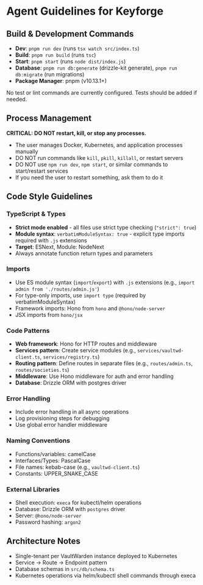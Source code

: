 # Agent Guidelines for Keyforge

## Build & Development Commands

- **Dev**: `pnpm run dev` (runs `tsx watch src/index.ts`)
- **Build**: `pnpm run build` (runs `tsc`)
- **Start**: `pnpm start` (runs `node dist/index.js`)
- **Database**: `pnpm run db:generate` (drizzle-kit generate), `pnpm run db:migrate` (run migrations)
- **Package Manager**: pnpm (v10.13.1+)

No test or lint commands are currently configured. Tests should be added if needed.

## Process Management

**CRITICAL: DO NOT restart, kill, or stop any processes.**
- The user manages Docker, Kubernetes, and application processes manually
- DO NOT run commands like `kill`, `pkill`, `killall`, or restart servers
- DO NOT use `npm run dev`, `npm start`, or similar commands to start/restart services
- If you need the user to restart something, ask them to do it

## Code Style Guidelines

### TypeScript & Types
- **Strict mode enabled** - all files use strict type checking (`"strict": true`)
- **Module syntax**: `verbatimModuleSyntax: true` - explicit type imports required with `.js` extensions
- **Target**: ESNext, Module: NodeNext
- Always annotate function return types and parameters

### Imports
- Use ES module syntax (`import`/`export`) with `.js` extensions (e.g., `import admin from './routes/admin.js'`)
- For type-only imports, use `import type` (required by verbatimModuleSyntax)
- Framework imports: Hono from `hono` and `@hono/node-server`
- JSX imports from `hono/jsx`

### Code Patterns
- **Web framework**: Hono for HTTP routes and middleware
- **Services pattern**: Create service modules (e.g., `services/vaultwd-client.ts`, `services/registry.ts`)
- **Routing pattern**: Define routes in separate files (e.g., `routes/admin.ts`, `routes/societies.ts`)
- **Middleware**: Use Hono middleware for auth and error handling
- **Database**: Drizzle ORM with postgres driver

### Error Handling
- Include error handling in all async operations
- Log provisioning steps for debugging
- Use global error handler middleware

### Naming Conventions
- Functions/variables: camelCase
- Interfaces/Types: PascalCase
- File names: kebab-case (e.g., `vaultwd-client.ts`)
- Constants: UPPER_SNAKE_CASE

### External Libraries
- Shell execution: `execa` for kubectl/helm operations
- Database: Drizzle ORM with `postgres` driver
- Server: `@hono/node-server`
- Password hashing: `argon2`

## Architecture Notes

- Single-tenant per VaultWarden instance deployed to Kubernetes
- Service → Route → Endpoint pattern
- Database schemas in `src/db/schema.ts`
- Kubernetes operations via helm/kubectl shell commands through execa
